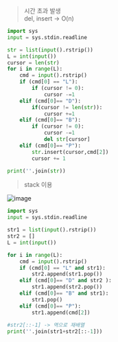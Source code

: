 > 시간 초과 발생   
> del, insert -> O(n)

```python
import sys
input = sys.stdin.readline

str = list(input().rstrip())
L = int(input())
cursor = len(str)
for i in range(L):
    cmd = input().rstrip()
    if (cmd[0] == "L"):
        if (cursor != 0):
            cursor -=1
    elif (cmd[0]== "D"):
        if(cursor != len(str)):
            cursor +=1
    elif (cmd[0]== "B"):
        if (cursor != 0):
            cursor -=1
            del str[cursor]
    elif (cmd[0]== "P"):
        str.insert(cursor,cmd[2])
        cursor += 1

print(''.join(str))
```

> stack 이용

![image](https://user-images.githubusercontent.com/50178026/113512855-9b237e80-95a1-11eb-9fbe-bf14dbfa5f95.png)

```python
import sys
input = sys.stdin.readline

str1 = list(input().rstrip())
str2 = []
L = int(input())

for i in range(L):
    cmd = input().rstrip()
    if (cmd[0] == "L" and str1):
        str2.append(str1.pop())
    elif (cmd[0]== "D" and str2 ):
        str1.append(str2.pop())
    elif (cmd[0]== "B" and str1):
        str1.pop()
    elif (cmd[0]== "P"):
        str1.append(cmd[2])
        
#str2[::-1] -> 역으로 재배열
print(''.join(str1+str2[::-1]))

```
